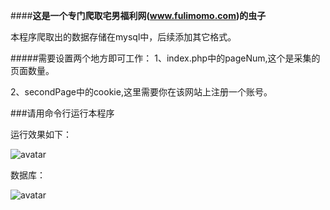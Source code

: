 ####**这是一个专门爬取宅男福利网(www.fulimomo.com)的虫子**

本程序爬取出的数据存储在mysql中，后续添加其它格式。

#####需要设置两个地方即可工作：
1、index.php中的pageNum,这个是采集的页面数量。

2、secondPage中的cookie,这里需要你在该网站上注册一个账号。

###请用命令行运行本程序

运行效果如下：

![avatar](http://oxv557dwk.bkt.clouddn.com/spider.gif)

数据库：

![avatar](http://oxv557dwk.bkt.clouddn.com/spiderdown.gif)